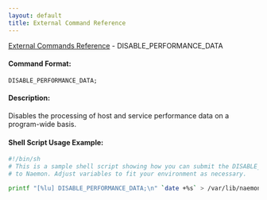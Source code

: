 ```yaml
---
layout: default
title: External Command Reference
---
```


<!--
************************************************
* AUTO GENERATED PAGE - USE ./update SCRIPT
************************************************
-->

<span class="glyphicon glyphicon-arrow-up"></span><a href="index.html"> External Commands Reference</a> - DISABLE_PERFORMANCE_DATA<br>

#### Command Format:

`DISABLE_PERFORMANCE_DATA;`

#### Description:

Disables the processing of host and service performance data on a program-wide basis.

#### Shell Script Usage Example:

```sh
#!/bin/sh
# This is a sample shell script showing how you can submit the DISABLE_PERFORMANCE_DATA command
# to Naemon. Adjust variables to fit your environment as necessary.

printf "[%lu] DISABLE_PERFORMANCE_DATA;\n" `date +%s` > /var/lib/naemon/naemon.cmd
```
